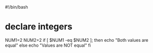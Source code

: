 #!/bin/bash 
# declare integers 
NUM1=2 
NUM2=2 
if [ $NUM1 -eq $NUM2 ]; then 
 echo "Both values are equal" 
else 
 echo "Values are NOT equal" 
fi 
